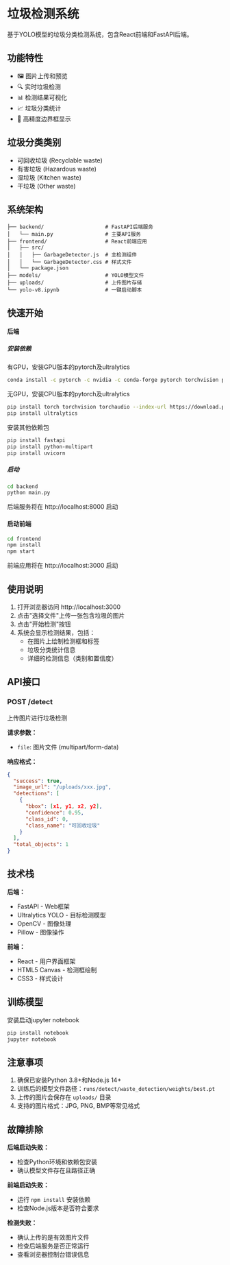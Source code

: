 # 垃圾检测系统

基于YOLO模型的垃圾分类检测系统，包含React前端和FastAPI后端。

## 功能特性

- 🖼️ 图片上传和预览
- 🔍 实时垃圾检测
- 📊 检测结果可视化
- 📈 垃圾分类统计
- 🎯 高精度边界框显示

## 垃圾分类类别

- 可回收垃圾 (Recyclable waste)
- 有害垃圾 (Hazardous waste)  
- 湿垃圾 (Kitchen waste)
- 干垃圾 (Other waste)

## 系统架构

```
├── backend/                    # FastAPI后端服务
│   └── main.py                 # 主要API服务
├── frontend/                   # React前端应用
│   ├── src/
│   │   ├── GarbageDetector.js  # 主检测组件
│   │   └── GarbageDetector.css # 样式文件
│   └── package.json
├── models/                     # YOLO模型文件
├── uploads/                    # 上传图片存储
└── yolo-v8.ipynb               # 一键启动脚本
```

## 快速开始

#### 后端

##### 安装依赖
有GPU，安装GPU版本的pytorch及ultralytics
```bash
conda install -c pytorch -c nvidia -c conda-forge pytorch torchvision pytorch-cuda=11.8 ultralytics
```
无GPU，安装CPU版本的pytorch及ultralytics
```bash
pip install torch torchvision torchaudio --index-url https://download.pytorch.org/whl/cpu
pip install ultralytics
```

安装其他依赖包
```bash
pip install fastapi
pip install python-multipart
pip install uvicorn
```

##### 启动
```bash
cd backend
python main.py
```

后端服务将在 http://localhost:8000 启动

#### 启动前端

```bash
cd frontend
npm install
npm start
```

前端应用将在 http://localhost:3000 启动

## 使用说明

1. 打开浏览器访问 http://localhost:3000
2. 点击"选择文件"上传一张包含垃圾的图片
3. 点击"开始检测"按钮
4. 系统会显示检测结果，包括：
   - 在图片上绘制检测框和标签
   - 垃圾分类统计信息
   - 详细的检测信息（类别和置信度）

## API接口

### POST /detect

上传图片进行垃圾检测

**请求参数：**
- `file`: 图片文件 (multipart/form-data)

**响应格式：**
```json
{
  "success": true,
  "image_url": "/uploads/xxx.jpg",
  "detections": [
    {
      "bbox": [x1, y1, x2, y2],
      "confidence": 0.95,
      "class_id": 0,
      "class_name": "可回收垃圾"
    }
  ],
  "total_objects": 1
}
```

## 技术栈

**后端：**
- FastAPI - Web框架
- Ultralytics YOLO - 目标检测模型
- OpenCV - 图像处理
- Pillow - 图像操作

**前端：**
- React - 用户界面框架
- HTML5 Canvas - 检测框绘制
- CSS3 - 样式设计

## 训练模型

安装启动jupyter notebook
```bash
pip install notebook
jupyter notebook
```

## 注意事项

1. 确保已安装Python 3.8+和Node.js 14+
2. 训练后的模型文件路径：`runs/detect/waste_detection/weights/best.pt`
3. 上传的图片会保存在 `uploads/` 目录
4. 支持的图片格式：JPG, PNG, BMP等常见格式

## 故障排除

**后端启动失败：**
- 检查Python环境和依赖包安装
- 确认模型文件存在且路径正确

**前端启动失败：**
- 运行 `npm install` 安装依赖
- 检查Node.js版本是否符合要求

**检测失败：**
- 确认上传的是有效图片文件
- 检查后端服务是否正常运行
- 查看浏览器控制台错误信息